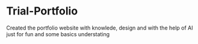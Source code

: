 # Trial-Portfolio
Created the portfolio website with knowlede, design and with the help of AI just for fun and some basics understating
